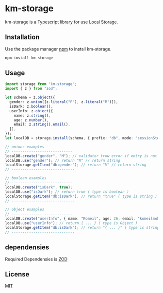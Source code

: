# km-storage

km-storage is a Typescript library for use Local Storage.

## Installation

Use the package manager [npm](https://www.npmjs.com/package/km-storage) to install km-storage.

```bash
npm install km-storage
```

## Usage

```typescript
import storage from "km-storage";
import { z } from "zod";

let schema = z.object({
  gender: z.union([z.literal("F"), z.literal("M")]),
  isDark: z.boolean(),
  userInfo: z.object({
    name: z.string(),
    age: z.number(),
    email: z.string().email(),
  }),
});
let localDB = storage.install(schema, { prefix: "db", mode: "sessionStorage" });

// unions examples
// ----------------------------
localDB.create("gender", "M"); // validator trow error if entry is not equal with "M" or "F"
localDB.use("gender"); // return "M" // return string
localStorage.getItem("db:gender"); // return "M" // return string
// -----------------------------

// boolean examples
// ----------------------------
localDB.create("isDark", true);
localDB.use("isDark"); // return true ( type is boolean )
localStorage.getItem("db:isDark"); // return "true" ( type is string )
// -----------------------------

// object examples
// ----------------------------
localDB.create("userInfo", { name: "Komeil", age: 26, email: "komeilmohammadian1376.web@gmail.com" });
localDB.use("userInfo"); // return { ... } ( type is Object )
localStorage.getItem("db:isDark"); // return "{ ... }" ( type is string )
// -----------------------------
```

## dependensies

Required Dependensies is [ZOD](https://zod.dev/)

## License

[MIT](https://choosealicense.com/licenses/mit/)
